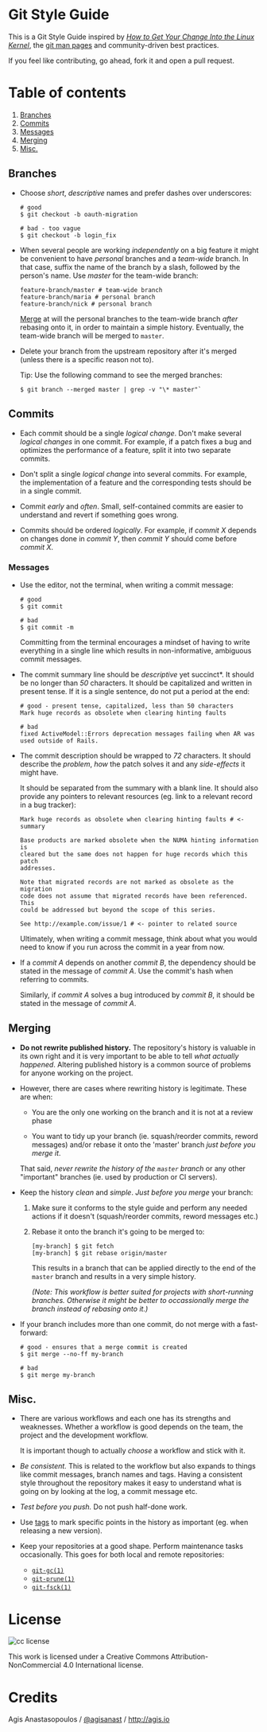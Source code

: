 # Git Style Guide

This is a Git Style Guide inspired by [*How to Get Your Change Into the Linux
Kernel*](https://www.kernel.org/doc/Documentation/SubmittingPatches),
the [git man pages](http://git-scm.com/doc) and community-driven best
practices.

If you feel like contributing, go ahead, fork it and open a pull request.

# Table of contents

1. [Branches](#branches)
2. [Commits](#commits)
  1. [Messages](#messages)
3. [Merging](#merging)
4. [Misc.](#misc)

## Branches

* Choose *short*, *descriptive* names and prefer dashes over underscores:

  ```shell
  # good
  $ git checkout -b oauth-migration

  # bad - too vague
  $ git checkout -b login_fix
  ```

* When several people are working *independently* on a big feature it might be
  convenient to have *personal* branches and a *team-wide* branch. In that case,
  suffix the name of the branch by a slash, followed by the person's name.
  Use *master* for the team-wide branch:

  ```shell
  feature-branch/master # team-wide branch
  feature-branch/maria # personal branch
  feature-branch/nick # personal branch
  ```

  [Merge](#merging) at will the personal branches to the team-wide branch
  *after* rebasing onto it, in order to maintain a simple history. Eventually,
  the team-wide branch will be merged to `master`.

* Delete your branch from the upstream repository after it's merged (unless
  there is a specific reason not to).

  Tip: Use the following command to see the merged branches:

  ```shell
  $ git branch --merged master | grep -v "\* master"`
  ```

## Commits

* Each commit should be a single *logical change*. Don't make several
  *logical changes* in one commit. For example, if a patch fixes a bug and
  optimizes the performance of a feature, split it into two separate commits.

* Don't split a single *logical change* into several commits. For example,
  the implementation of a feature and the corresponding tests should be in a
  single commit.

* Commit *early* and *often*. Small, self-contained commits are easier to
  understand and revert if something goes wrong.

* Commits should be ordered *logically*. For example, if *commit X* depends
  on changes done in *commit Y*, then *commit Y* should come before *commit X*.

### Messages

* Use the editor, not the terminal, when writing a commit message:

  ```shell
  # good
  $ git commit

  # bad
  $ git commit -m
  ```

  Committing from the terminal encourages a mindset of having to write
  everything in a single line which results in non-informative, ambiguous
  commit messages.

* The commit summary line should be *descriptive* yet succinct*. It should be
  no longer than *50* characters. It should be capitalized and written in
  present tense. If it is a single sentence, do not put a period at the end:

  ```shell
  # good - present tense, capitalized, less than 50 characters
  Mark huge records as obsolete when clearing hinting faults

  # bad
  fixed ActiveModel::Errors deprecation messages failing when AR was used outside of Rails.
  ```

* The commit description should be wrapped to *72* characters. It should
  describe the *problem*, *how* the patch solves it and any *side-effects* it
  might have.

  It should be separated from the summary with a blank line. It should also
  provide any pointers to relevant resources (eg. link to a relevant record in
  a bug tracker):

  ```shell
  Mark huge records as obsolete when clearing hinting faults # <- summary

  Base products are marked obsolete when the NUMA hinting information is
  cleared but the same does not happen for huge records which this patch
  addresses.

  Note that migrated records are not marked as obsolete as the migration
  code does not assume that migrated records have been referenced. This
  could be addressed but beyond the scope of this series.

  See http://example.com/issue/1 # <- pointer to related source
  ```

  Ultimately, when writing a commit message, think about what you would need
  to know if you run across the commit in a year from now.

* If a *commit A* depends on another *commit B*, the dependency should be
  stated in the message of *commit A*. Use the commit's hash when referring to
  commits.

  Similarly, if *commit A* solves a bug introduced by *commit B*, it should
  be stated in the message of *commit A*.

## Merging

* **Do not rewrite published history.** The repository's history is valuable in
  its own right and it is very important to be able to tell *what actually
  happened*. Altering published history is a common source of problems for
  anyone working on the project.

* However, there are cases where rewriting history is legitimate. These are
  when:

  * You are the only one working on the branch and it is not at a review
    phase

  * You want to tidy up your branch (ie. squash/reorder commits, reword
    messages) and/or rebase it onto the 'master' branch *just before you
    merge it*.

  That said, *never rewrite the history of the `master` branch* or any other
  "important" branches (ie. used by production or CI servers).

* Keep the history *clean* and *simple*. *Just before you merge* your branch:

    1. Make sure it conforms to the style guide and perform any needed actions
       if it doesn't (squash/reorder commits, reword messages etc.)

    2. Rebase it onto the branch it's going to be merged to:

       ```shell
       [my-branch] $ git fetch
       [my-branch] $ git rebase origin/master
       ```

       This results in a branch that can be applied directly to the end of the
       `master` branch and results in a very simple history.

       *(Note: This workflow is better suited for projects with short-running
       branches. Otherwise it might be better to occassionally merge the branch
       instead of rebasing onto it.)*

* If your branch includes more than one commit, do not merge with a
  fast-forward:

  ```shell
  # good - ensures that a merge commit is created
  $ git merge --no-ff my-branch

  # bad
  $ git merge my-branch
  ```

## Misc.

* There are various workflows and each one has its strengths and weaknesses.
  Whether a workflow is good depends on the team, the project and the
  development workflow.

  It is important though to actually *choose* a workflow and stick with it.

* *Be consistent.* This is related to the workflow but also expands to things
  like commit messages, branch names and tags. Having a consistent style
  throughout the repository makes it easy to understand what is going on by
  looking at the log, a commit message etc.

* *Test before you push.* Do not push half-done work.

* Use [tags](http://git-scm.com/book/en/v2/Git-Basics-Tagging) to mark specific
  points in the history as important (eg. when releasing a new version).

* Keep your repositories at a good shape. Perform maintenance tasks
  occasionally. This goes for both local and remote repositories:

  * [`git-gc(1)`](http://git-scm.com/docs/git-gc)
  * [`git-prune(1)`](http://git-scm.com/docs/git-prune)
  * [`git-fsck(1)`](http://git-scm.com/docs/git-fsck)

# License

![cc license](http://i.creativecommons.org/l/by-nc/3.0/88x31.png)

This work is licensed under a Creative Commons Attribution-NonCommercial 4.0
International license.

# Credits

Agis Anastasopoulos / [@agisanast](https://twitter.com/agisanast) / http://agis.io
